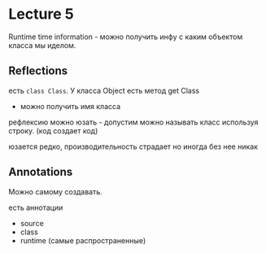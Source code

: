 # Lecture 5
Runtime time information - можно получить инфу с каким объектом класса мы иделом.

## Reflections
есть `class Class`. У класса Object есть метод get Class
- можно получить имя класса

рефлексию можно юзать - допустим можно называть класс используя строку. (код создает код)

юзается редко, производительность страдает но иногда без нее никак

## Annotations
Можно самому создавать.

есть аннотации
- source
- class
- runtime (самые распространенные)
